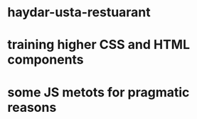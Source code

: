 # haydar-usta-restuarant
# training higher CSS and HTML components
# some JS metots for pragmatic reasons

